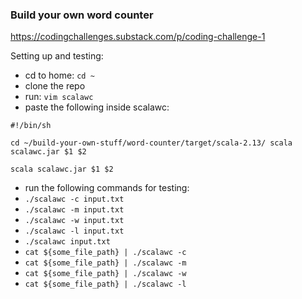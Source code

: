 ### Build your own word counter

https://codingchallenges.substack.com/p/coding-challenge-1

Setting up and testing:
 
 - cd to home: `cd ~`
 - clone the repo
 - run: `vim scalawc`
 - paste the following inside scalawc:

`#!/bin/sh`

`cd ~/build-your-own-stuff/word-counter/target/scala-2.13/ scala scalawc.jar $1 $2`

`scala scalawc.jar $1 $2`

 - run the following commands for testing:
 - `./scalawc -c input.txt`
 - `./scalawc -m input.txt`
 - `./scalawc -w input.txt`
 - `./scalawc -l input.txt`
 - `./scalawc input.txt`
 - `cat ${some_file_path} | ./scalawc -c`
 - `cat ${some_file_path} | ./scalawc -m`
 - `cat ${some_file_path} | ./scalawc -w`
 - `cat ${some_file_path} | ./scalawc -l`
